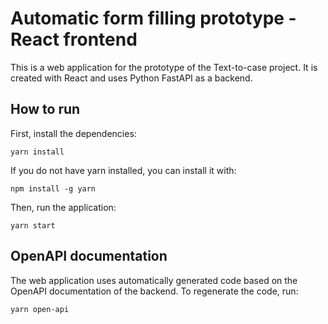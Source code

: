 # Automatic form filling prototype - React frontend
This is a web application for the prototype of the Text-to-case project. It is created with React and uses Python FastAPI as a backend.

## How to run
First, install the dependencies:
```
yarn install
```

If you do not have yarn installed, you can install it with:
```
npm install -g yarn
```

Then, run the application:
```
yarn start
```

## OpenAPI documentation
The web application uses automatically generated code based on the OpenAPI documentation of the backend. To regenerate the code, run:
```
yarn open-api
```